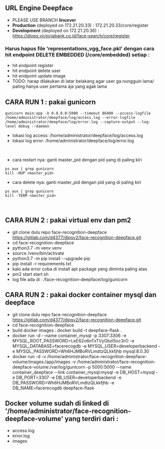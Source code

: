 ## URL Engine Deepface
- PLEASE USE BRANCH <b>linuxver</b>
- <b>Production</b> (deployed on 172.21.20.33) : 172.21.20.33/core/register
- <b>Development</b> (deployed on 172.21.20.36) : https://diops.victoriabank.co.id/face-search/core/register

### Harus hapus file 'representations_vgg_face.pkl' dengan cara hit endpoint DELETE EMBEDDED (/core/embedded) setiap :
- hit endpoint register
- hit endpoint delete user
- hit endpoint update image
- TODO: harap dilakukan di latar belakang agar user ga nungguin lama/ paling hanya user pertama aja yang agak lama

## CARA RUN 1 : pakai gunicorn
```
gunicorn main:app -b 0.0.0.0:5000 --timeout 86400 --access-logfile /home/administrator/deepface/log/access.log --error-logfile /home/administrator/deepface/log/error.log --capture-output --log-level debug --daemon
```
- lokasi log access: /home/administrator/deepface/log/access.log
- lokasi log error: /home/administrator/deepface/log/error.log

<br>

- cara restart nya: ganti master_pid dengan pid yang di paling kiri
```
ps aux | grep gunicorn
kill -HUP <master_pid>
```
- cara delete nya: ganti master_pid dengan pid yang di paling kiri
```
ps aux | grep gunicorn
kill -TERM <master_pid>
```
<br>

## CARA RUN 2 : pakai virtual env dan pm2
- git clone dulu repo face-recognition-deepface https://gitlab.com/d4377/dipsv2/face-recognition-deepface.git
- cd face-recognition-deepface
- python3.7 -m venv venv
- source /venv/bin/activate
- python3.7 -m pip install --upgrade pip
- pip install -r requirements.txt
- kalo ada error coba di install apt package yang diminta paling atas
- pm2 start start.sh
- log file ada di : /face-recognition-deepface/log/gunicorn

## CARA RUN 2 : pakai docker container mysql dan deepface
- git clone dulu repo face-recognition-deepface https://gitlab.com/d4377/dipsv2/face-recognition-deepface.git
- cd face-recognition-deepface
- build docker images : docker build -t deepface-flask .
- docker run -d --name container_mysql -p 3307:3306 -e MYSQL_ROOT_PASSWORD=LeE62o6nTxTVyGbzl5oc3rO -e MYSQL_DATABASE=facerecogdb -e MYSQL_USER=developerbackend -e MYSQL_PASSWORD=Wh6HJMBoRVLmdtzQLkkfjhb mysql:8.0.30
- docker run -d -v /home/administrator/face-recognition-deepface-volume/images:/app/images -v /home/administrator/face-recognition-deepface-volume:/var/log/gunicorn -p 5000:5000 --name container_deepface --link container_mysql:mysql -e DB_HOST=mysql -e DB_PORT=3307 -e DB_USER=developerbackend -e DB_PASSWORD=Wh6HJMBoRVLmdtzQLkkfjhb -e DB_NAME=facerecogdb deepface-flask

## Docker volume sudah di linked di '/home/administrator/face-recognition-deepface-volume' yang terdiri dari :
- access.log
- error.log
- images
